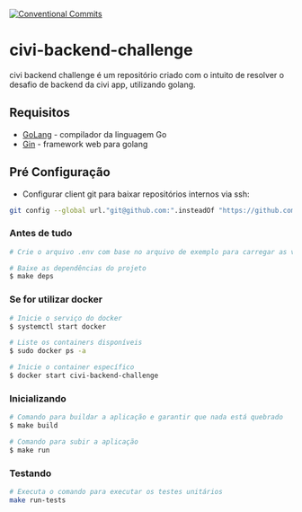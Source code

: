 [![Conventional Commits](https://img.shields.io/badge/Conventional%20Commits-1.0.0-yellow.svg)](https://conventionalcommits.org)

# civi-backend-challenge
civi backend challenge é um repositório criado com o intuito de resolver o desafio de backend da civi app, utilizando golang.

## Requisitos

* [GoLang](https://golang.org/) - compilador da linguagem Go
* [Gin](https://github.com/gin-gonic/gin) - framework web para golang

## Pré Configuração

* Configurar client git para baixar repositórios internos via ssh:

```bash 
git config --global url."git@github.com:".insteadOf "https://github.com/"
```

### Antes de tudo

``` bash
# Crie o arquivo .env com base no arquivo de exemplo para carregar as variaveis de ambiente

# Baixe as dependências do projeto
$ make deps
```

### Se for utilizar docker
``` bash
# Inicie o serviço do docker
$ systemctl start docker

# Liste os containers disponíveis
$ sudo docker ps -a

# Inicie o container específico
$ docker start civi-backend-challenge
```

### Inicializando
``` bash
# Comando para buildar a aplicação e garantir que nada está quebrado
$ make build

# Comando para subir a aplicação
$ make run
```

### Testando
```bash
# Executa o comando para executar os testes unitários
make run-tests
```